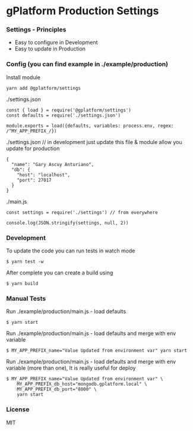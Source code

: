 # gPlatform Production Settings

### Settings - Principles

- Easy to configure in Development
- Easy to update in Production

### Config (you can find example in ./example/production)

Install module

```
yarn add @gplatform/settings
```

./settings.json

```
const { load } = require('@gplatform/settings')
const defaults = require('./settings.json')

module.exports = load({defaults, variables: process.env, regex: /^MY_APP_PREFIX_/})
```

./settings.json // in development just update this file & module allow you update for production

```
{
  "name": "Gary Ascuy Anturiano",
  "db": {
    "host": "localhost",
    "port": 27017
  }
}
```

./main.js
```
const settings = require('./settings') // from everywhere

console.log(JSON.stringify(settings, null, 2))
```

### Development 

To update the code you can run tests in watch mode

```
$ yarn test -w
```

After complete you can create a build using 

```
$ yarn build
```

### Manual Tests 

Run ./example/production/main.js - load defaults

```
$ yarn start
```

Run ./example/production/main.js - load defaults and merge with env variable

```
$ MY_APP_PREFIX_name="Value Updated from environment var" yarn start
```

Run ./example/production/main.js - load defaults and merge with env variable (more than one), It is really useful for deploy

```
$ MY_APP_PREFIX_name="Value Updated from environment var" \
    MY_APP_PREFIX_db_host="mongodb.gplatform.local" \
    MY_APP_PREFIX_db_port="8000" \
    yarn start
```

### License

MIT
